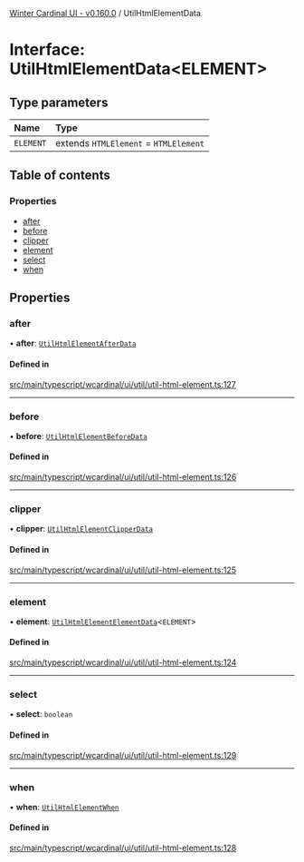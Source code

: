 [Winter Cardinal UI - v0.160.0](../index.md) / UtilHtmlElementData

# Interface: UtilHtmlElementData<ELEMENT\>

## Type parameters

| Name | Type |
| :------ | :------ |
| `ELEMENT` | extends `HTMLElement` = `HTMLElement` |

## Table of contents

### Properties

- [after](UtilHtmlElementData.md#after)
- [before](UtilHtmlElementData.md#before)
- [clipper](UtilHtmlElementData.md#clipper)
- [element](UtilHtmlElementData.md#element)
- [select](UtilHtmlElementData.md#select)
- [when](UtilHtmlElementData.md#when)

## Properties

### after

• **after**: [`UtilHtmlElementAfterData`](UtilHtmlElementAfterData.md)

#### Defined in

[src/main/typescript/wcardinal/ui/util/util-html-element.ts:127](https://github.com/winter-cardinal/winter-cardinal-ui/blob/v0.160.0/src/main/typescript/wcardinal/ui/util/util-html-element.ts#L127)

___

### before

• **before**: [`UtilHtmlElementBeforeData`](UtilHtmlElementBeforeData.md)

#### Defined in

[src/main/typescript/wcardinal/ui/util/util-html-element.ts:126](https://github.com/winter-cardinal/winter-cardinal-ui/blob/v0.160.0/src/main/typescript/wcardinal/ui/util/util-html-element.ts#L126)

___

### clipper

• **clipper**: [`UtilHtmlElementClipperData`](UtilHtmlElementClipperData.md)

#### Defined in

[src/main/typescript/wcardinal/ui/util/util-html-element.ts:125](https://github.com/winter-cardinal/winter-cardinal-ui/blob/v0.160.0/src/main/typescript/wcardinal/ui/util/util-html-element.ts#L125)

___

### element

• **element**: [`UtilHtmlElementElementData`](UtilHtmlElementElementData.md)<`ELEMENT`\>

#### Defined in

[src/main/typescript/wcardinal/ui/util/util-html-element.ts:124](https://github.com/winter-cardinal/winter-cardinal-ui/blob/v0.160.0/src/main/typescript/wcardinal/ui/util/util-html-element.ts#L124)

___

### select

• **select**: `boolean`

#### Defined in

[src/main/typescript/wcardinal/ui/util/util-html-element.ts:129](https://github.com/winter-cardinal/winter-cardinal-ui/blob/v0.160.0/src/main/typescript/wcardinal/ui/util/util-html-element.ts#L129)

___

### when

• **when**: [`UtilHtmlElementWhen`](../index.md#utilhtmlelementwhen)

#### Defined in

[src/main/typescript/wcardinal/ui/util/util-html-element.ts:128](https://github.com/winter-cardinal/winter-cardinal-ui/blob/v0.160.0/src/main/typescript/wcardinal/ui/util/util-html-element.ts#L128)
